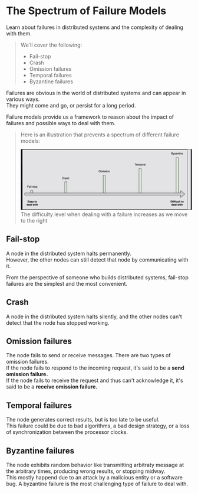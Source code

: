 # The Spectrum of Failure Models

Learn about failures in distributed systems and the complexity of dealing with them.

> We'll cover the following:
>
> - Fail-stop
> - Crash
> - Omission failures
> - Temporal failures
> - Byzantine failures

Failures are obvious in the world of distributed systems and can appear in various ways.  
 They might come and go, or persist for a long period.

Failure models provide us a framework to reason about the impact of failures and possible ways to deal with them.

> Here is an illustration that prevents a spectrum of different failure models:
>
> ![spectrum of failure models](./images/spectrum%20of%20failure%20model.png)  
>  The difficulty level when dealing with a failure increases as we move to the right

## Fail-stop

A node in the distributed system halts permanently.  
 However, the other nodes can still detect that node by communicating with it.

From the perspective of someone who builds distributed systems, fail-stop failures are the simplest and the most convenient.

## Crash

A node in the distributed system halts silently, and the other nodes can't detect that the node has stopped working.

## Omission failures

The node fails to send or receive messages. There are two types of omission failures.  
 If the node fails to respond to the incoming request, it's said to be a **send omission failure.**  
 If the node fails to receive the request and thus can't acknowledge it, it's said to be a **receive omission failure.**

## Temporal failures

The node generates correct results, but is too late to be useful.  
 This failure could be due to bad algorithms, a bad design strategy, or a loss of synchronization between the processor clocks.

## Byzantine failures

The node exhibits random behavior like transmitting arbitraty message at the arbitrary times, producing wrong results, or stopping midway.  
 This mostly happend due to an attack by a malicious entity or a software bug. A byzantine failure is the most challenging type of failure to deal with.
